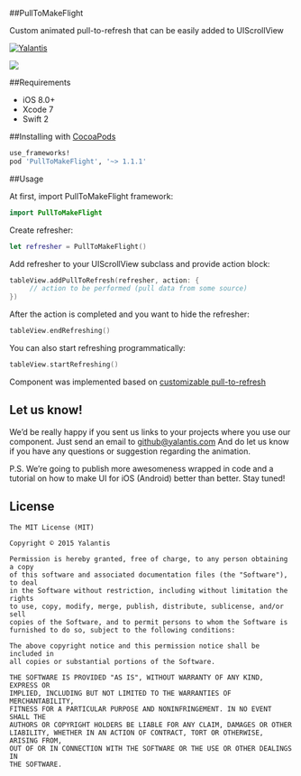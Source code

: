 
##PullToMakeFlight

Custom animated pull-to-refresh that can be easily added to UIScrollView

[![Yalantis](https://raw.githubusercontent.com/Yalantis/PullToMakeFlight/master/PullToMakeFlightDemo/Resources/badge_dark.png)](https://yalantis.com/?utm_source=github)

<img src="https://raw.githubusercontent.com/Yalantis/PullToMakeFlight/master/PullToMakeFlightDemo/Resources/tours-pull-airplane.gif" />

##Requirements
- iOS 8.0+
- Xcode 7
- Swift 2

##Installing with [CocoaPods](https://cocoapods.org)

```ruby
use_frameworks!
pod 'PullToMakeFlight', '~> 1.1.1'
```

##Usage

At first, import PullToMakeFlight framework:

```swift
import PullToMakeFlight
```

Create refresher:


```swift
let refresher = PullToMakeFlight()
```

Add refresher to your UIScrollView subclass and provide action block:

```swift
tableView.addPullToRefresh(refresher, action: {
     // action to be performed (pull data from some source)
})
```

After the action is completed and you want to hide the refresher:

```swift
tableView.endRefreshing()
```
 
You can also start refreshing programmatically:

```swift
tableView.startRefreshing()
```

Component was implemented based on [customizable pull-to-refresh](https://github.com/Yalantis/PullToRefresh)

## Let us know!

We’d be really happy if you sent us links to your projects where you use our component. Just send an email to github@yalantis.com And do let us know if you have any questions or suggestion regarding the animation. 

P.S. We’re going to publish more awesomeness wrapped in code and a tutorial on how to make UI for iOS (Android) better than better. Stay tuned!

## License

	The MIT License (MIT)

	Copyright © 2015 Yalantis

	Permission is hereby granted, free of charge, to any person obtaining a copy
	of this software and associated documentation files (the "Software"), to deal
	in the Software without restriction, including without limitation the rights
	to use, copy, modify, merge, publish, distribute, sublicense, and/or sell
	copies of the Software, and to permit persons to whom the Software is
	furnished to do so, subject to the following conditions:

	The above copyright notice and this permission notice shall be included in
	all copies or substantial portions of the Software.

	THE SOFTWARE IS PROVIDED "AS IS", WITHOUT WARRANTY OF ANY KIND, EXPRESS OR
	IMPLIED, INCLUDING BUT NOT LIMITED TO THE WARRANTIES OF MERCHANTABILITY,
	FITNESS FOR A PARTICULAR PURPOSE AND NONINFRINGEMENT. IN NO EVENT SHALL THE
	AUTHORS OR COPYRIGHT HOLDERS BE LIABLE FOR ANY CLAIM, DAMAGES OR OTHER
	LIABILITY, WHETHER IN AN ACTION OF CONTRACT, TORT OR OTHERWISE, ARISING FROM,
	OUT OF OR IN CONNECTION WITH THE SOFTWARE OR THE USE OR OTHER DEALINGS IN
	THE SOFTWARE.
